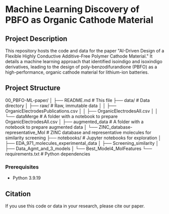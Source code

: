# Machine Learning Discovery of PBFO as Organic Cathode Material

## Project Description
This repository hosts the code and data for the paper "AI-Driven Design of a Flexible Highly Conductive Additive-Free Polymer Cathode Material." It details a machine learning approach that identified isoindigo and isoxindigo derivatives, leading to the design of poly-benzodifurandione (PBFO) as a high-performance, organic cathode material for lithium-ion batteries.

## Project Structure
00_PBFO-ML-paper/
│
├── README.md # This file
├── data/ # Data directory
│ ├── raw/ # Raw, immutable data
│ │ ├── OrganicElectrodesPublications.csv
│ │ ├── OrganicElectrodesAll.csv
│ │ └── dataMerge # A folder with a notebook to prepare OrganicElectrodesAll.csv
│ ├── augmented_data # A folder with a notebook to prepare augmented data
│ └── ZINC_database-representative_Mol # ZINC database and representative molecules for similarity screening
├── notebooks/ # Jupyter notebooks for exploration
│ ├── EDA_971_molecules_experimental_data
│ ├── Screening_similarity
│ ├── Data_Agmt_and_3_models
│ └── Best_Model4_MolFeatures
└── requirements.txt # Python dependencies

### Prerequisites
- Python 3.9.19

## Citation
If you use this code or data in your research, please cite our paper.
